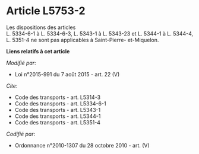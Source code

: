 # Article L5753-2

Les dispositions des articles    
L. 5334-6-1 à L. 5334-6-3, L. 5343-1 à L. 5343-23 et L. 5344-1 à L. 5344-4, L. 5351-4 ne sont pas applicables à Saint-Pierre-
et-Miquelon.

**Liens relatifs à cet article**

_Modifié par_:

  - Loi n°2015-991 du 7 août 2015 - art. 22 (V)

_Cite_:

  - Code des transports - art. L5314-3
  - Code des transports - art. L5334-6-1
  - Code des transports - art. L5343-1
  - Code des transports - art. L5344-1
  - Code des transports - art. L5351-4

_Codifié par_:

  - Ordonnance n°2010-1307 du 28 octobre 2010 - art. (V)
